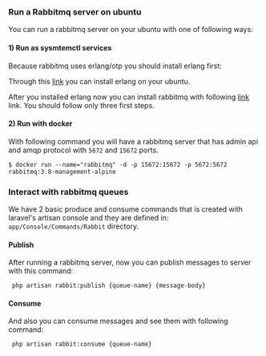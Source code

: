 ### Run a Rabbitmq server on ubuntu

You can run a rabbitmq server on your ubuntu with one of following ways:

#### 1) Run as sysmtemctl services

Because rabbitmq uses erlang/otp you should install erlang first:

Through this [link](https://computingforgeeks.com/how-to-install-latest-erlang-on-ubuntu-linux/) you can install erlang on your ubuntu.

After you installed erlang now you can install rabbitmq with following  [link](https://computingforgeeks.com/how-to-install-latest-rabbitmq-server-on-ubuntu-linux/) link.
You should follow only three first steps.

#### 2) Run with docker
With following command you will have a rabbitmq server that has admin api and amqp protocol with `5672` and `15672` ports.

`$ docker run --name="rabbitmq" -d -p 15672:15672 -p 5672:5672 rabbitmq:3.8-management-alpine`

### Interact with rabbitmq queues

We have 2 basic produce and consume commands that is created with laravel's artisan console and they are defined in:
`app/Console/Commands/Rabbit` directory.

#### Publish
After running a rabbitmq server, now you can publish messages to server with this command:

` php artisan rabbit:publish {queue-name} {message-body}`

#### Consume
And also you can consume messages and see them with following command:

` php artisan rabbit:consume {queue-name}`
